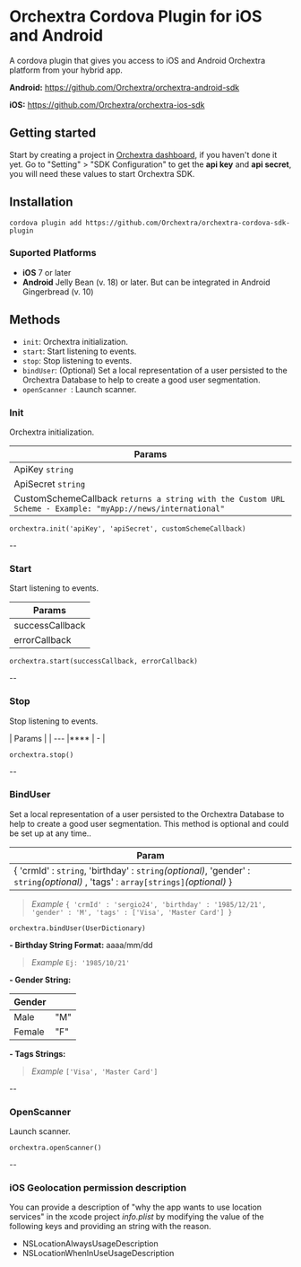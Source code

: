 # Orchextra Cordova Plugin for iOS and Android

A cordova plugin that gives you access to iOS and Android Orchextra platform  from your hybrid app.

**Android:** <https://github.com/Orchextra/orchextra-android-sdk>

**iOS:** <https://github.com/Orchextra/orchextra-ios-sdk>

## Getting started
Start by creating a project in [Orchextra dashboard][dashboard], if you haven't done it yet. Go to "Setting" > "SDK Configuration" to get the **api key** and **api secret**, you will need these values to start Orchextra SDK.

## Installation

    cordova plugin add https://github.com/Orchextra/orchextra-cordova-sdk-plugin
    
### Suported Platforms
- **iOS** 7 or later
- **Android** Jelly Bean (v. 18) or later. But can be integrated in Android Gingerbread (v. 10)

## Methods

- `init`: Orchextra initialization.
- `start`: Start listening to events.
- `stop`: Stop listening to events.
- `bindUser`: (Optional) Set a local representation of a user persisted to the Orchextra Database to help to create a good user segmentation.
- `openScanner `: Launch scanner.


### Init
Orchextra initialization.

| Params |
| --- |
| ApiKey `string` |
| ApiSecret `string` |
| CustomSchemeCallback `returns a string with the Custom URL Scheme - Example: "myApp://news/international" `|

	orchextra.init('apiKey', 'apiSecret', customSchemeCallback)
--

### Start
Start listening to events.

| Params |
| --- |
| successCallback |
| errorCallback |

	orchextra.start(successCallback, errorCallback)

--
### Stop
Stop listening to events.

| Params |
| --- |****
| - |

	orchextra.stop()
--
### BindUser

Set a local representation of a user persisted to the Orchextra Database to help to create a good user segmentation. This method is optional and could be set up at any time..

| Param |
| --- |
| { 'crmId' : `string`, 'birthday' : `string`*(optional)*, 'gender' : `string`*(optional)* , 'tags' : `array[strings]`*(optional)* } | 
>*Example* `{ 'crmId' : 'sergio24', 'birthday' : '1985/12/21', 'gender' : 'M', 'tags' : ['Visa', 'Master Card'] }`

	orchextra.bindUser(UserDictionary)

**- Birthday String Format:** aaaa/mm/dd  
 
>*Example* `Ej: '1985/10/21'`

**- Gender String:**

| Gender |  |
| --- | --- |
|  Male | "M" |
| Female | "F" |

**- Tags Strings:**

>*Example* `['Visa', 'Master Card']`

--
### OpenScanner
 Launch scanner.

	orchextra.openScanner()

--

### iOS Geolocation permission description

You can provide a description of "why the app wants to use location services" in the xcode project *info.plist* by modifying the value of the following keys and providing an string with the reason.

* NSLocationAlwaysUsageDescription
* NSLocationWhenInUseUsageDescription

[dashboard]: https://dashboard.orchextra.io
